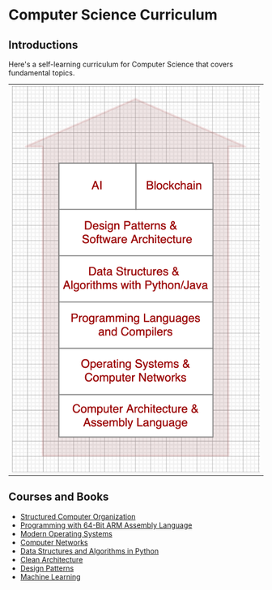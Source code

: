 # Computer Science Curriculum

## Introductions
Here's a self-learning curriculum for Computer Science that covers fundamental topics.

<table width="256px">
  <tr>
    <td><img src="/books/my-recommended-books/cs-curriculum.png"/></td>
  </tr>
</table>

## Courses and Books
- [Structured Computer Organization](https://www.amazon.com/gp/product/B00IZ0B7YA/ref=dbs_a_def_rwt_hsch_vapi_taft_p1_i1)
- [Programming with 64-Bit ARM Assembly Language](https://www.amazon.com/Programming-64-Bit-ARM-Assembly-Language-ebook/dp/B0881Z2VJG/ref=sr_1_2?crid=37WB2CXX5OAKN&keywords=Raspberry+Pi+Operating+System+Assembly&qid=1692601376&s=digital-text&sprefix=raspberry+pi+operating+system+assembly%2Cdigital-text%2C207&sr=1-2)
- [Modern Operating Systems](https://www.amazon.com/gp/product/B013ROUMBM/ref=dbs_a_def_rwt_hsch_vapi_taft_p1_i4)
- [Computer Networks](https://www.amazon.com/gp/product/0132126958/ref=dbs_a_def_rwt_hsch_vapi_taft_p1_i3)
- [Data Structures and Algorithms in Python](./python-data-structures/)
- [Clean Architecture](./clean-architecture/)
- [Design Patterns](https://www.amazon.com/Design-Patterns-Elements-Reusable-Object-Oriented/dp/0201633612/ref=sr_1_1?keywords=design+patterns&qid=1650258328&s=books&sprefix=design+pa%2Cstripbooks-intl-ship%2C286&sr=1-1)
- [Machine Learning](https://www.coursera.org/specializations/machine-learning-introduction?)


